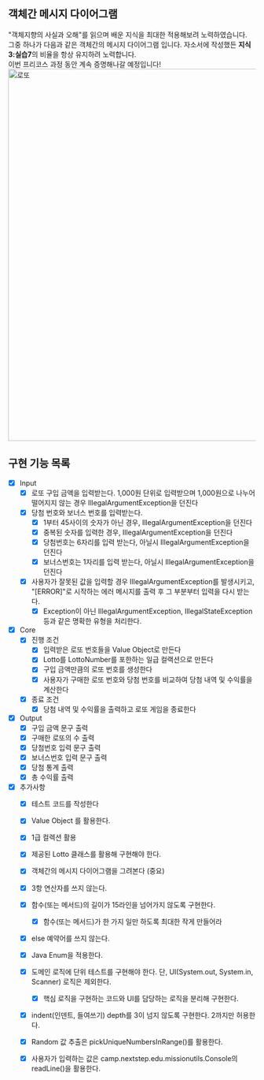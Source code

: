 ## 객체간 메시지 다이어그램
"객체지향의 사실과 오해"를 읽으며 배운 지식을 최대한 적용해보려 노력하였습니다.    
그중 하나가 다음과 같은 객체간의 메시지 다이어그램 입니다. 자소서에 작성했든 **지식3:실습7**의 비율을 항상 유지하려 노력합니다.    
이번 프리코스 과정 동안 계속 증명해나갈 예정입니다!    
<img width="755" alt="로또" src="https://github.com/zbqmgldjfh/ServletEx/assets/60593969/8b2a87d2-5952-41ee-a34b-8e4542774b63">

## 구현 기능 목록
- [x] Input
    - [x] 로또 구입 금액을 입력받는다. 1,000원 단위로 입력받으며 1,000원으로 나누어 떨어지지 않는 경우 IllegalArgumentException을 던진다
    - [x] 당첨 번호와 보너스 번호를 입력받는다.
      - [x] 1부터 45사이의 숫자가 아닌 경우, IllegalArgumentException을 던진다
      - [x] 중복된 숫자를 입력한 경우, IllegalArgumentException을 던진다
      - [x] 당첨번호는 6자리를 입력 받는다, 아닐시 IllegalArgumentException을 던진다
      - [x] 보너스번호는 1자리를 입력 받는다, 아닐시 IllegalArgumentException을 던진다
    - [x] 사용자가 잘못된 값을 입력할 경우 IllegalArgumentException를 발생시키고, "[ERROR]"로 시작하는 에러 메시지를 출력 후 그 부분부터 입력을 다시 받는다.
      - [x] Exception이 아닌 IllegalArgumentException, IllegalStateException 등과 같은 명확한 유형을 처리한다.
- [x] Core
    - [x] 진행 조건
      - [x] 입력받은 로또 번호들을 Value Object로 만든다
      - [x] Lotto를 LottoNumber를 포한하는 일급 컬랙션으로 만든다
      - [x] 구입 금액만큼의 로또 번호를 생성한다
      - [x] 사용자가 구매한 로또 번호와 당첨 번호를 비교하여 당첨 내역 및 수익률을 계산한다
    - [x] 종료 조건
      - [x] 당첨 내역 및 수익률을 출력하고 로또 게임을 종료한다
- [x] Output
    - [x] 구입 금액 문구 출력
    - [x] 구매한 로또의 수 출력
    - [x] 당첨번호 입력 문구 출력
    - [x] 보너스번호 입력 문구 출력
    - [x] 당첨 통계 출력
    - [x] 총 수익률 출력
- [x] 추가사항
    - [x] 테스트 코드를 작성한다
    - [x] Value Object 를 활용한다.
    - [x] 1급 컬렉션 활용
    - [x] 제공된 Lotto 클래스를 활용해 구현해야 한다.
    - [x] 객체간의 메시지 다이어그램을 그려본다 (중요)
    - [x] 3항 연산자를 쓰지 않는다.
    - [x] 함수(또는 메서드)의 길이가 15라인을 넘어가지 않도록 구현한다.
      - [x] 함수(또는 메서드)가 한 가지 일만 하도록 최대한 작게 만들어라
    - [x] else 예약어를 쓰지 않는다.
    - [x] Java Enum을 적용한다.
    - [x] 도메인 로직에 단위 테스트를 구현해야 한다. 단, UI(System.out, System.in, Scanner) 로직은 제외한다.
      - [x] 핵심 로직을 구현하는 코드와 UI를 담당하는 로직을 분리해 구현한다.
    - [x] indent(인덴트, 들여쓰기) depth를 3이 넘지 않도록 구현한다. 2까지만 허용한다.
    - [x] Random 값 추출은 pickUniqueNumbersInRange()를 활용한다.
    - [x] 사용자가 입력하는 값은 camp.nextstep.edu.missionutils.Console의 readLine()을 활용한다.
        

